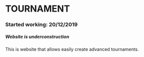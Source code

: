 # TOURNAMENT
### Started working: 20/12/2019
##### *Website is underconstruction*

This is website that allows easily create advanced tournaments.